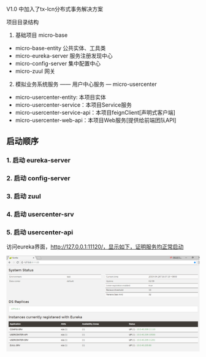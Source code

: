 
V1.0 中加入了tx-lcn分布式事务解决方案 

项目目录结构

1. 基础项目 micro-base
 + micro-base-entity  公共实体、工具类
 + micro-eureka-server 服务注册发现中心
 + micro-config-server 集中配置中心
 + micro-zuul 网关 
 
2. 模拟业务系统服务 —— 用户中心服务 — micro-usercenter
 + micro-usercenter-entity: 本项目实体
 + micro-usercenter-service：本项目Service服务
 + micro-usercenter-service-api：本项目feignClient[声明式客户端]
 + micro-usercenter-web-api：本项目Web服务[提供给前端团队API] 
   
 
## 启动顺序
### 1. 启动 eureka-server 
### 2. 启动 config-server
### 3. 启动 zuul
### 4. 启动 usercenter-srv 
### 5. 启动 usercenter-api 
 
访问eureka界面，http://127.0.0.1:11120/，显示如下，证明服务均正常启动
 
 ![](images/eureka.png)